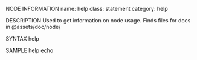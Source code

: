 NODE INFORMATION
    name: help
    class: statement
    category: help

DESCRIPTION
    Used to get information on node usage.
    Finds files for docs in @assets/doc/node/

SYNTAX
    help <pathname>

SAMPLE
    help echo